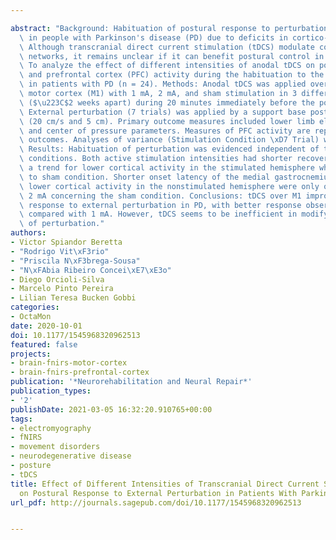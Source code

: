---
abstract: "Background: Habituation of postural response to perturbations is impaired\
  \ in people with Parkinson's disease (PD) due to deficits in cortico-basal pathways.\
  \ Although transcranial direct current stimulation (tDCS) modulate cortico-basal\
  \ networks, it remains unclear if it can benefit postural control in PD. Objective:\
  \ To analyze the effect of different intensities of anodal tDCS on postural responses\
  \ and prefrontal cortex (PFC) activity during the habituation to the external perturbation\
  \ in patients with PD (n = 24). Methods: Anodal tDCS was applied over the primary\
  \ motor cortex (M1) with 1 mA, 2 mA, and sham stimulation in 3 different sessions\
  \ ($\u223C$2 weeks apart) during 20 minutes immediately before the postural assessment.\
  \ External perturbation (7 trials) was applied by a support base posterior translation\
  \ (20 cm/s and 5 cm). Primary outcome measures included lower limb electromyography\
  \ and center of pressure parameters. Measures of PFC activity are reported as exploratory\
  \ outcomes. Analyses of variance (Stimulation Condition \xD7 Trial) were performed.\
  \ Results: Habituation of perturbation was evidenced independent of the stimulation\
  \ conditions. Both active stimulation intensities had shorter recovery time and\
  \ a trend for lower cortical activity in the stimulated hemisphere when compared\
  \ to sham condition. Shorter onset latency of the medial gastrocnemius as well as\
  \ lower cortical activity in the nonstimulated hemisphere were only observed after\
  \ 2 mA concerning the sham condition. Conclusions: tDCS over M1 improved the postural\
  \ response to external perturbation in PD, with better response observed for 2 mA\
  \ compared with 1 mA. However, tDCS seems to be inefficient in modifying the habituation\
  \ of perturbation."
authors:
- Victor Spiandor Beretta
- "Rodrigo Vit\xF3rio"
- "Priscila N\xF3brega-Sousa"
- "N\xFAbia Ribeiro Concei\xE7\xE3o"
- Diego Orcioli-Silva
- Marcelo Pinto Pereira
- Lilian Teresa Bucken Gobbi
categories:
- OctaMon
date: 2020-10-01
doi: 10.1177/1545968320962513
featured: false
projects:
- brain-fnirs-motor-cortex
- brain-fnirs-prefrontal-cortex
publication: '*Neurorehabilitation and Neural Repair*'
publication_types:
- '2'
publishDate: 2021-03-05 16:32:20.910765+00:00
tags:
- electromyography
- fNIRS
- movement disorders
- neurodegenerative disease
- posture
- tDCS
title: Effect of Different Intensities of Transcranial Direct Current Stimulation
  on Postural Response to External Perturbation in Patients With Parkinson's Disease
url_pdf: http://journals.sagepub.com/doi/10.1177/1545968320962513

---
